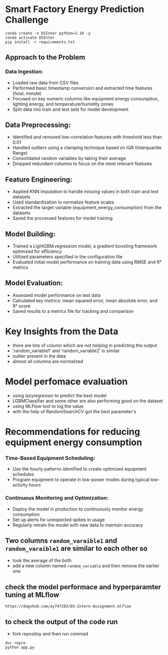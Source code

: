 # Smart Factory Energy Prediction Challenge



```
conda create -n DSInter python=3.10 -y
conda activate DSInter
pip install -r requirements.txt
```



## Approach to the Problem
### Data Ingestion:
   - Loaded raw data from CSV files
   - Performed basic timestamp conversion and extracted time features (hour, minute)
   - Focused on key numeric columns like equipment energy consumption, lighting energy, and temperature/humidity zones
   - Split data into train and test sets for model development


## Data Preprocessing:
   - Identified and removed low-correlation features with threshold less than 0.01
   - Handled outliers using a clamping technique based on IQR (Interquartile Range)
   - Consolidated random variables by taking their average
   - Dropped redundant columns to focus on the most relevant features


## Feature Engineering:
   - Applied KNN imputation to handle missing values in both train and test datasets
   - Used standardization to normalize feature scales
   - Extracted the target variable (equipment_energy_consumption) from the datasets
   - Saved the processed features for model training


## Model Building:
   - Trained a LightGBM regression model, a gradient boosting framework optimized for efficiency
   - Utilized parameters specified in the configuration file
   - Evaluated initial model performance on training data using RMSE and R² metrics


## Model Evaluation:
   - Assessed model performance on test data
   - Calculated key metrics: mean squared error, mean absolute error, and R² score
   - Saved results to a metrics file for tracking and comparison

# Key Insights from the Data
   - there are lots of column which are not helping in predicting the output
   - 'random_variable1' and 'random_variable2' is similar
   - outlier present in the data
   - almost all columns are normalized

# Model perfomace evaluation
   - using lazyregressor to predict the best model
   - LGBMClassifier and some other are also performing good on the dataset
   - using MLFlow tool to log the value 
   - with the help of RandomSearchCV got the best parameter's

# Recommendations for reducing equipment energy consumption
### Time-Based Equipment Scheduling:
   - Use the hourly patterns identified to create optimized equipment schedules
   - Program equipment to operate in low-power modes during typical low-activity hours

### Continuous Monitoring and Optimization:
   - Deploy the model in production to continuously monitor energy consumption
   - Set up alerts for unexpected spikes in usage
   - Regularly retrain the model with new data to maintain accuracy

## Two columns `random_varaible1` and `random_varaible1` are similar to each other so
- took the average of the both 
- add a new column named `random_variable` and then remove the earlier one



## check the model performace and hyperparamter tuning at MLflow
`https://dagshub.com/ay747283/DS-Intern-Assignment.mlflow`


## to check the output of the code run
- fork repositoy and then run commad 
```
dvc repro
python app.py
```